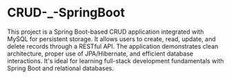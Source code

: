 # CRUD-_-SpringBoot

This project is a Spring Boot-based CRUD application integrated with MySQL for persistent storage. It allows users to create, read, update, and delete records through a RESTful API. The application demonstrates clean architecture, proper use of JPA/Hibernate, and efficient database interactions. It's ideal for learning full-stack development fundamentals with Spring Boot and relational databases.
